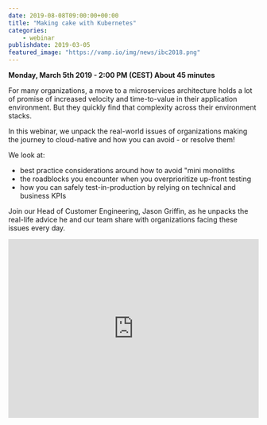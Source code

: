 ```yaml
---
date: 2019-08-08T09:00:00+00:00
title: "Making cake with Kubernetes"
categories:
    - webinar
publishdate: 2019-03-05
featured_image: "https://vamp.io/img/news/ibc2018.png"
---
```


**Monday, March 5th 2019 - 2:00 PM (CEST) About 45 minutes**

For many organizations, a move to a microservices architecture holds a lot of promise of increased velocity and 
time-to-value in their application environment. But they quickly find that complexity across their environment stacks.

In this webinar, we unpack the real-world issues of organizations making the journey to cloud-native and how you can 
avoid - or resolve them!

<!--more-->

We look at:

- best practice considerations around how to avoid "mini monoliths
- the roadblocks you encounter when you overprioritize up-front testing
- how you can safely test-in-production by relying on technical and business KPIs

Join our Head of Customer Engineering, Jason Griffin, as he unpacks the real-life advice he and our team share with organizations facing these issues every day.

<iframe width="100%" height="360" frameborder="0" src="https://app.livestorm.co/p/5177c1ab-4679-4736-98ad-c572e0a8e5d8/form"></iframe>

